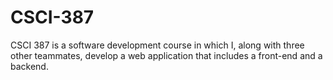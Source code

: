 # CSCI-387
CSCI 387 is a software development course in which I, along with three other teammates, develop a web application that includes a front-end and a backend.
